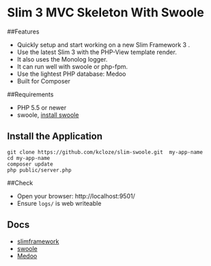 # Slim 3 MVC Skeleton With Swoole

##Features
* Quickly setup and start working on a new Slim Framework 3 . 
* Use the latest Slim 3 with the PHP-View template render.
* It also uses the Monolog logger.
* It can run well with swoole or php-fpm.
* Use the lightest PHP database: Medoo
* Built for Composer



##Requirements
* PHP 5.5 or newer
* swoole, [install swoole](https://github.com/swoole/swoole-src)

## Install the Application

```
git clone https://github.com/kcloze/slim-swoole.git  my-app-name
cd my-app-name
composer update
php public/server.php

```

##Check    
* Open your browser: http://localhost:9501/
* Ensure `logs/` is web writeable

## Docs
* [slimframework](http://www.slimframework.com/docs/) 
* [swoole](http://www.swoole.com/) 
* [Medoo](http://medoo.in/) 






